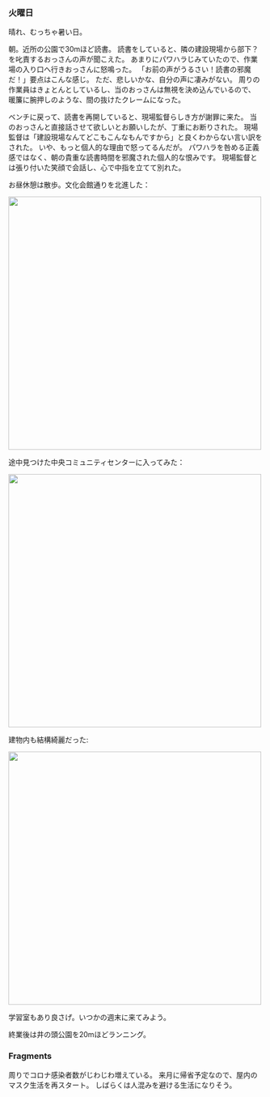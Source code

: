### 火曜日

晴れ、むっちゃ暑い日。

朝。近所の公園で30mほど読書。
読書をしていると、隣の建設現場から部下？を叱責するおっさんの声が聞こえた。
あまりにパワハラじみていたので、作業場の入り口へ行きおっさんに怒鳴った。
「お前の声がうるさい！読書の邪魔だ！」要点はこんな感じ。
ただ、悲しいかな、自分の声に凄みがない。
周りの作業員はきょとんとしているし、当のおっさんは無視を決め込んでいるので、
暖簾に腕押しのような、間の抜けたクレームになった。

ベンチに戻って、読書を再開していると、現場監督らしき方が謝罪に来た。
当のおっさんと直接話させて欲しいとお願いしたが、丁重にお断りされた。
現場監督は「建設現場なんてどこもこんなもんですから」と良くわからない言い訳をされた。
いや、もっと個人的な理由で怒ってるんだが。
パワハラを咎める正義感ではなく、朝の貴重な読書時間を邪魔された個人的な恨みです。
現場監督とは張り付いた笑顔で会話し、心で中指を立てて別れた。

お昼休憩は散歩。文化会館通りを北進した：

<img src="https://i.imgur.com/d5v1nHD.jpg" width="500">

途中見つけた中央コミュニティセンターに入ってみた：

<img src="https://i.imgur.com/KSRQYrV.jpg" width="500">

建物内も結構綺麗だった:

<img src="https://i.imgur.com/6zHUzEF.jpg" width="500">

学習室もあり良さげ。いつかの週末に来てみよう。

終業後は井の頭公園を20mほどランニング。

### Fragments

周りでコロナ感染者数がじわじわ増えている。
来月に帰省予定なので、屋内のマスク生活を再スタート。
しばらくは人混みを避ける生活になりそう。
